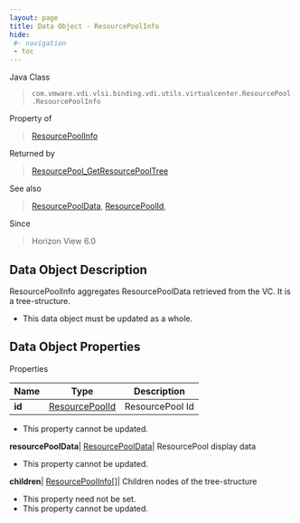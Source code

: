 ```yaml
---
layout: page
title: Data Object - ResourcePoolInfo
hide:
 #- navigation
 - toc
---
```






Java Class  
> `com.vmware.vdi.vlsi.binding.vdi.utils.virtualcenter.ResourcePool.ResourcePoolInfo`

Property of  
> [ResourcePoolInfo](vdi.utils.virtualcenter.ResourcePool.ResourcePoolInfo.md#field_detail)

Returned by  
> [ResourcePool_GetResourcePoolTree](vdi.utils.virtualcenter.ResourcePool.md#getResourcePoolTree)

See also  
> [ResourcePoolData](vdi.utils.virtualcenter.ResourcePool.ResourcePoolData.md), [ResourcePoolId](vdi.entity.ResourcePoolId.md),

Since  
> Horizon View 6.0


## Data Object Description 

ResourcePoolInfo aggregates ResourcePoolData retrieved from the VC. It is a tree-structure. 

  * This data object must be updated as a whole.



## Data Object Properties

Properties

Name |  Type |  Description   
---|---|---  
**id**| [ResourcePoolId](vdi.entity.ResourcePoolId.md)|  ResourcePool Id   


* This property cannot be updated.

  
**resourcePoolData**| [ResourcePoolData](vdi.utils.virtualcenter.ResourcePool.ResourcePoolData.md)|  ResourcePool display data   


* This property cannot be updated.

  
**children**| [ResourcePoolInfo[]](vdi.utils.virtualcenter.ResourcePool.ResourcePoolInfo.md)|  Children nodes of the tree-structure   


* This property need not be set.
* This property cannot be updated.

  
  
  

  
  
